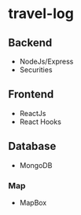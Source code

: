 # travel-log
## Backend
* NodeJs/Express
* Securities
## Frontend
* ReactJs
* React Hooks
## Database
* MongoDB
### Map
* MapBox
